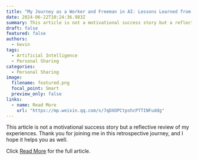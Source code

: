 ```yaml
---
title: "My Journey as a Worker and Freeman in AI: Lessons Learned from Domestic and Overseas Projects - Avoid These Pitfalls!"
date: 2024-06-22T10:24:36.983Z
summary: This article is not a motivational success story but a reflective review of my experiences. Thank you for joining me in this retrospective journey, and I hope it helps you as well.
draft: false
featured: false
authors:
  - kevin
tags:
  - Artificial Intelligence
  - Personal Sharing
categories:
  - Personal Sharing
image:
  filename: featured.png
  focal_point: Smart
  preview_only: false
links:
  - name: Read More
    url: "https://mp.weixin.qq.com/s/7qDXOPCtpshcPTTINFuddg"
---
```


This article is not a motivational success story but a reflective review of my experiences. Thank you for joining me in this retrospective journey, and I hope it helps you as well.

Click [Read More](https://mp.weixin.qq.com/s/7qDXOPCtpshcPTTINFuddg) for the full article.
